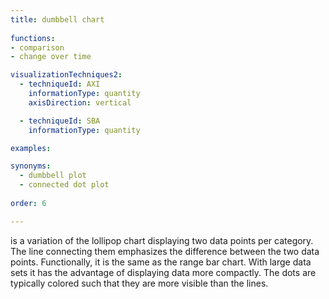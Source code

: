```yaml
---
title: dumbbell chart
  
functions:
- comparison
- change over time

visualizationTechniques2:
  - techniqueId: AXI
    informationType: quantity
    axisDirection: vertical

  - techniqueId: SBA
    informationType: quantity

examples:

synonyms:
  - dumbbell plot
  - connected dot plot
  
order: 6

---
```


is a variation of the lollipop chart displaying two data points per category. The line connecting them emphasizes the difference between the two data points. Functionally, it is the same as the range bar chart. With large data sets it has the advantage of displaying data more compactly. The dots are typically colored such that they are more visible than the lines.

<!--more-->
